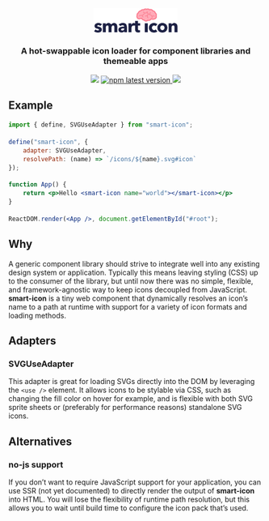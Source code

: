 <div align="center">
    <img alt="Smart Icon" width="33%" src="https://raw.githubusercontent.com/erictooth/smart-icon/main/media/smart-icon-logo.svg">
</div>
<h3 align="center" style="border-bottom: none;">A hot-swappable icon loader for component libraries and themeable apps</h3>
<p align="center">
    <img src="https://img.shields.io/npm/l/smart-icon?color=blue">
    <a href="https://www.npmjs.com/package/smart-icon">
        <img alt="npm latest version" src="https://img.shields.io/npm/v/smart-icon/latest.svg">
    </a>
    <a href="https://bundlephobia.com/package/smart-icon">
        <img src="https://img.shields.io/bundlephobia/minzip/smart-icon">
    </a>
</p>

## Example

```jsx
import { define, SVGUseAdapter } from "smart-icon";

define("smart-icon", {
    adapter: SVGUseAdapter,
    resolvePath: (name) => `/icons/${name}.svg#icon`
});

function App() {
    return <p>Hello <smart-icon name="world"></smart-icon></p>
}

ReactDOM.render(<App />, document.getElementById("#root");
```

## Why

A generic component library should strive to integrate well into any existing design system or application. Typically this means leaving styling (CSS) up to the consumer of the library, but until now there was no simple, flexible, and framework-agnostic way to keep icons decoupled from JavaScript. **smart-icon** is a tiny web component that dynamically resolves an icon’s name to a path at runtime with support for a variety of icon formats and loading methods.

## Adapters

### SVGUseAdapter
This adapter is great for loading SVGs directly into the DOM by leveraging the `<use />` element. It allows icons to be stylable via CSS, such as changing the fill color on hover for example, and is flexible with both SVG sprite sheets or (preferably for performance reasons) standalone SVG icons.

## Alternatives

### no-js support
If you don’t want to require JavaScript support for your application, you can use SSR (not yet documented) to directly render the output of **smart-icon** into HTML. You will lose the flexibility of runtime path resolution, but this allows you to wait until build time to configure the icon pack that’s used.
